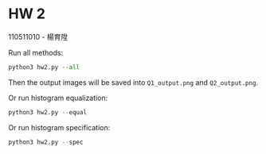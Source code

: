 # HW 2
110511010 - 楊育陞

Run all methods:
```python
python3 hw2.py --all
```
Then the output images will be saved into `Q1_output.png` and `Q2_output.png`.

Or run histogram equalization:
```python
python3 hw2.py --equal
```

Or run histogram specification:
```python
python3 hw2.py --spec
```